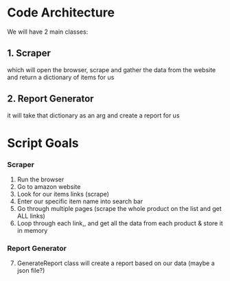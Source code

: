 # Code Architecture

We will have 2 main classes:

## 1. Scraper

which will open the browser, scrape and gather the data from the website and return a dictionary of items for us

## 2. Report Generator

it will take that dictionary as an arg and create a report for us

# Script Goals

### Scraper

1. Run the browser
2. Go to amazon website
3. Look for our items links (scrape)
4. Enter our specific item name into search bar
5. Go through multiple pages (scrape the whole product on the list and get ALL links)
6. Loop through each link,, and get all the data from each product & store it in memory

### Report Generator

7. GenerateReport class will create a report based on our data (maybe a json file?)
